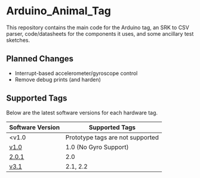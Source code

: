 # Arduino_Animal_Tag
This repository contains the main code for the Arduino tag, an SRK to CSV parser, code/datasheets for the components it uses, and some ancillary test sketches.

## Planned Changes

* Interrupt-based accelerometer/gyroscope control
* Remove debug prints (and harden)

## Supported Tags

Below are the latest software versions for each hardware tag.

Software Version | Supported Tags
---|---
 <v1.0 | Prototype tags are not supported
 [v1.0](https://github.com/WLaney/Arduino_Animal_Tag/releases/tag/v1.0) | 1.0 (No Gyro Support)
 [2.0.1](https://github.com/WLaney/Arduino_Animal_Tag/releases/tag/2.0.1) | 2.0
 [v3.1](https://github.com/WLaney/Arduino_Animal_Tag/releases/tag/v3.1) | 2.1, 2.2

